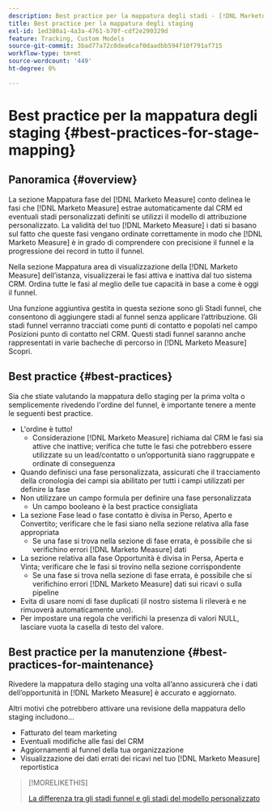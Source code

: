 ```yaml
---
description: Best practice per la mappatura degli stadi - [!DNL Marketo Measure] - Documentazione del prodotto
title: Best practice per la mappatura degli staging
exl-id: 1ed380a1-4a3a-4761-b70f-cdf2e290329d
feature: Tracking, Custom Models
source-git-commit: 3bad77a72c0dea6caf0daadbb594f10f791af715
workflow-type: tm+mt
source-wordcount: '449'
ht-degree: 0%

---
```


# Best practice per la mappatura degli staging {#best-practices-for-stage-mapping}

## Panoramica {#overview}

La sezione Mappatura fase del [!DNL Marketo Measure] conto delinea le fasi che [!DNL Marketo Measure] estrae automaticamente dal CRM ed eventuali stadi personalizzati definiti se utilizzi il modello di attribuzione personalizzato. La validità del tuo [!DNL Marketo Measure] i dati si basano sul fatto che queste fasi vengano ordinate correttamente in modo che [!DNL Marketo Measure] è in grado di comprendere con precisione il funnel e la progressione dei record in tutto il funnel.

Nella sezione Mappatura area di visualizzazione della [!DNL Marketo Measure] dell’istanza, visualizzerai le fasi attiva e inattiva dal tuo sistema CRM. Ordina tutte le fasi al meglio delle tue capacità in base a come è oggi il funnel.

Una funzione aggiuntiva gestita in questa sezione sono gli Stadi funnel, che consentono di aggiungere stadi al funnel senza applicare l’attribuzione. Gli stadi funnel verranno tracciati come punti di contatto e popolati nel campo Posizioni punto di contatto nel CRM. Questi stadi funnel saranno anche rappresentati in varie bacheche di percorso in [!DNL Marketo Measure] Scopri.

## Best practice {#best-practices}

Sia che stiate valutando la mappatura dello staging per la prima volta o semplicemente rivedendo l&#39;ordine del funnel, è importante tenere a mente le seguenti best practice.

* L&#39;ordine è tutto!
   * Considerazione [!DNL Marketo Measure] richiama dal CRM le fasi sia attive che inattive; verifica che tutte le fasi che potrebbero essere utilizzate su un lead/contatto o un’opportunità siano raggruppate e ordinate di conseguenza
* Quando definisci una fase personalizzata, assicurati che il tracciamento della cronologia dei campi sia abilitato per tutti i campi utilizzati per definire la fase
* Non utilizzare un campo formula per definire una fase personalizzata
   * Un campo booleano è la best practice consigliata
* La sezione Fase lead o fase contatto è divisa in Perso, Aperto e Convertito; verificare che le fasi siano nella sezione relativa alla fase appropriata
   * Se una fase si trova nella sezione di fase errata, è possibile che si verifichino errori [!DNL Marketo Measure] dati
* La sezione relativa alla fase Opportunità è divisa in Persa, Aperta e Vinta; verificare che le fasi si trovino nella sezione corrispondente
   * Se una fase si trova nella sezione di fase errata, è possibile che si verifichino errori [!DNL Marketo Measure] dati sui ricavi o sulla pipeline
* Evita di usare nomi di fase duplicati (il nostro sistema li rileverà e ne rimuoverà automaticamente uno).
* Per impostare una regola che verifichi la presenza di valori NULL, lasciare vuota la casella di testo del valore.

## Best practice per la manutenzione {#best-practices-for-maintenance}

Rivedere la mappatura dello staging una volta all’anno assicurerà che i dati dell’opportunità in [!DNL Marketo Measure] è accurato e aggiornato.

Altri motivi che potrebbero attivare una revisione della mappatura dello staging includono...

* Fatturato del team marketing
* Eventuali modifiche alle fasi del CRM
* Aggiornamenti al funnel della tua organizzazione
* Visualizzazione dei dati errati dei ricavi nel tuo [!DNL Marketo Measure] reportistica

>[!MORELIKETHIS]
>
>[La differenza tra gli stadi funnel e gli stadi del modello personalizzato](/help/advanced-marketo-measure-features/custom-attribution-models/custom-attribution-model-and-setup.md#the-difference-between-funnel-stages-and-custom-model-stages)
